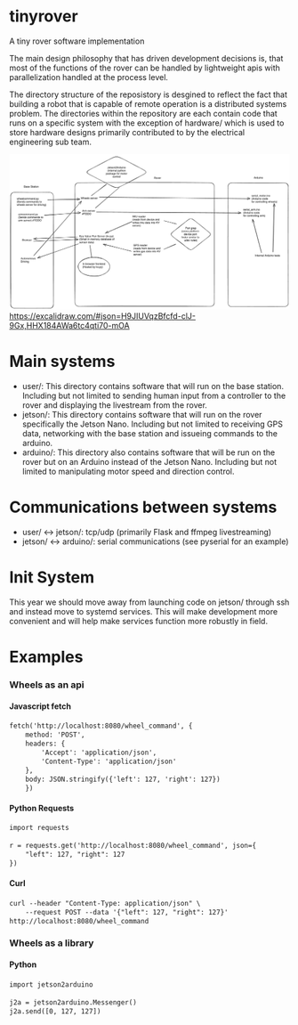 # tinyrover
A tiny rover software implementation

The main design philosophy that has driven development decisions is, that most of the functions of the rover can be handled by lightweight apis with parallelization handled at the process level.

The directory structure of the reposistory is desgined to reflect the fact that building a robot that is capable of remote operation is a distributed systems problem. The directories within the repository are each contain code that runs on a specific system with the exception of hardware/ which is used to store hardware designs primarily contributed to by the electrical engineering sub team.

![ALT TEXT](https://github.com/nsi1409/tinyrover/blob/main/tinyrover_diagram.png)
https://excalidraw.com/#json=H9JIUVqzBfcfd-clJ-9Gx,HHX184AWa6tc4qti70-mOA

# Main systems
- user/: This directory contains software that will run on the base station. Including but not limited to sending human input from a controller to the rover and displaying the livestream from the rover.
- jetson/: This directory contains software that will run on the rover specifically the Jetson Nano. Including but not limited to receiving GPS data, networking with the base station and issueing commands to the arduino.
- arduino/: This directory also contains software that will be run on the rover but on an Arduino instead of the Jetson Nano. Including but not limited to manipulating motor speed and direction control.

# Communications between systems
- user/ <-> jetson/: tcp/udp (primarily Flask and ffmpeg livestreaming)
- jetson/ <-> arduino/: serial communications (see pyserial for an example)

# Init System
This year we should move away from launching code on jetson/ through ssh and instead move to systemd services. This will make development more convenient and will help make services function more robustly in field.

# Examples
### Wheels as an api
#### Javascript fetch
	fetch('http://localhost:8080/wheel_command', {
		method: 'POST',
		headers: {
			'Accept': 'application/json',
			'Content-Type': 'application/json'
		},
		body: JSON.stringify({'left': 127, 'right': 127})
		})

#### Python Requests
	import requests

	r = requests.get('http://localhost:8080/wheel_command', json={
		"left": 127, "right": 127
	})

#### Curl
	curl --header "Content-Type: application/json" \
		--request POST --data '{"left": 127, "right": 127}' http://localhost:8080/wheel_command


### Wheels as a library
#### Python
	import jetson2arduino

	j2a = jetson2arduino.Messenger()
	j2a.send([0, 127, 127])
